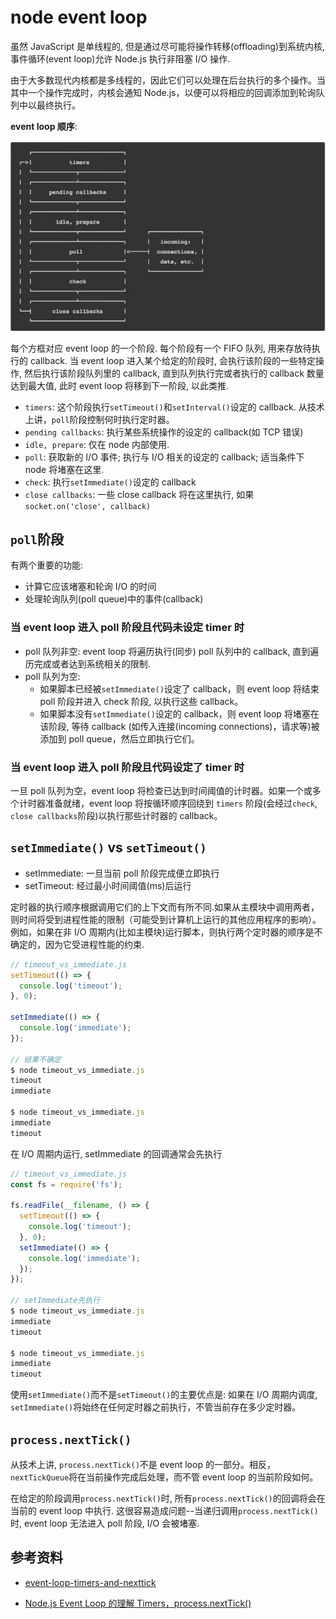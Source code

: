 # node event loop

虽然 JavaScript 是单线程的, 但是通过尽可能将操作转移(offloading)到系统内核, 事件循环(event loop)允许 Node.js 执行非阻塞 I/O 操作.

由于大多数现代内核都是多线程的，因此它们可以处理在后台执行的多个操作。当其中一个操作完成时，内核会通知 Node.js，以便可以将相应的回调添加到轮询队列中以最终执行。

**event loop 顺序**:

![](https://github.com/tzstone/MarkdownPhotos/blob/master/node-event-loop.jpeg)

每个方框对应 event loop 的一个阶段.
每个阶段有一个 FIFO 队列, 用来存放待执行的 callback. 当 event loop 进入某个给定的阶段时, 会执行该阶段的一些特定操作, 然后执行该阶段队列里的 callback, 直到队列执行完或者执行的 callback 数量达到最大值, 此时 event loop 将移到下一阶段, 以此类推.

- `timers`: 这个阶段执行`setTimeout()`和`setInterval()`设定的 callback. 从技术上讲，`poll`阶段控制何时执行定时器。
- `pending callbacks`: 执行某些系统操作的设定的 callback(如 TCP 错误)
- `idle, prepare`: 仅在 node 内部使用.
- `poll`: 获取新的 I/O 事件; 执行与 I/O 相关的设定的 callback; 适当条件下 node 将堵塞在这里.
- `check`: 执行`setImmediate()`设定的 callback
- `close callbacks`: 一些 close callback 将在这里执行, 如果`socket.on('close', callback)`

## `poll`阶段

有两个重要的功能:

- 计算它应该堵塞和轮询 I/O 的时间
- 处理轮询队列(poll queue)中的事件(callback)

### 当 event loop 进入 poll 阶段且代码未设定 timer 时

- poll 队列非空: event loop 将遍历执行(同步) poll 队列中的 callback, 直到遍历完成或者达到系统相关的限制.
- poll 队列为空:
  - 如果脚本已经被`setImmediate()`设定了 callback，则 event loop 将结束 poll 阶段并进入 check 阶段, 以执行这些 callback。
  - 如果脚本没有`setImmediate()`设定的 callback，则 event loop 将堵塞在该阶段, 等待 callback (如传入连接(incoming connections)，请求等)被添加到 poll queue，然后立即执行它们。

### 当 event loop 进入 poll 阶段且代码设定了 timer 时

一旦 poll 队列为空，event loop 将检查已达到时间阈值的计时器。如果一个或多个计时器准备就绪，event loop 将按循环顺序回绕到 `timers` 阶段(会经过`check`, `close callbacks`阶段)以执行那些计时器的 callback。

## `setImmediate()` vs `setTimeout()`

- setImmediate: 一旦当前 poll 阶段完成便立即执行
- setTimeout: 经过最小时间阈值(ms)后运行

定时器的执行顺序根据调用它们的上下文而有所不同.如果从主模块中调用两者，则时间将受到进程性能的限制（可能受到计算机上运行的其他应用程序的影响）。
例如，如果在非 I/O 周期内(比如主模块)运行脚本，则执行两个定时器的顺序是不确定的，因为它受进程性能的约束.

```js
// timeout_vs_immediate.js
setTimeout(() => {
  console.log('timeout');
}, 0);

setImmediate(() => {
  console.log('immediate');
});

// 结果不确定
$ node timeout_vs_immediate.js
timeout
immediate

$ node timeout_vs_immediate.js
immediate
timeout
```

在 I/O 周期内运行, setImmediate 的回调通常会先执行

```js
// timeout_vs_immediate.js
const fs = require('fs');

fs.readFile(__filename, () => {
  setTimeout(() => {
    console.log('timeout');
  }, 0);
  setImmediate(() => {
    console.log('immediate');
  });
});

// setImmediate先执行
$ node timeout_vs_immediate.js
immediate
timeout

$ node timeout_vs_immediate.js
immediate
timeout
```

使用`setImmediate()`而不是`setTimeout()`的主要优点是: 如果在 I/O 周期内调度, `setImmediate()`将始终在任何定时器之前执行，不管当前存在多少定时器。

## `process.nextTick()`

从技术上讲, `process.nextTick()`不是 event loop 的一部分。相反，`nextTickQueue`将在当前操作完成后处理，而不管 event loop 的当前阶段如何。

在给定的阶段调用`process.nextTick()`时, 所有`process.nextTick()`的回调将会在当前的 event loop 中执行. 这很容易造成问题--当递归调用`process.nextTick()`时, event loop 无法进入 poll 阶段, I/O 会被堵塞.

## 参考资料

- [event-loop-timers-and-nexttick](https://nodejs.org/en/docs/guides/event-loop-timers-and-nexttick/)

- [Node.js Event Loop 的理解 Timers，process.nextTick()](https://cnodejs.org/topic/57d68794cb6f605d360105bf)
